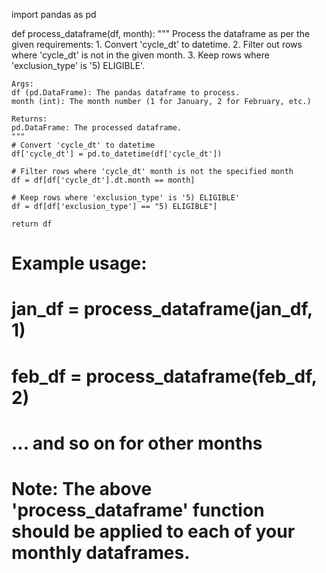 import pandas as pd

def process_dataframe(df, month):
    """
    Process the dataframe as per the given requirements:
    1. Convert 'cycle_dt' to datetime.
    2. Filter out rows where 'cycle_dt' is not in the given month.
    3. Keep rows where 'exclusion_type' is '5) ELIGIBLE'.
    
    Args:
    df (pd.DataFrame): The pandas dataframe to process.
    month (int): The month number (1 for January, 2 for February, etc.)

    Returns:
    pd.DataFrame: The processed dataframe.
    """
    # Convert 'cycle_dt' to datetime
    df['cycle_dt'] = pd.to_datetime(df['cycle_dt'])

    # Filter rows where 'cycle_dt' month is not the specified month
    df = df[df['cycle_dt'].dt.month == month]

    # Keep rows where 'exclusion_type' is '5) ELIGIBLE'
    df = df[df['exclusion_type'] == "5) ELIGIBLE"]

    return df

# Example usage:
# jan_df = process_dataframe(jan_df, 1)
# feb_df = process_dataframe(feb_df, 2)
# ... and so on for other months

# Note: The above 'process_dataframe' function should be applied to each of your monthly dataframes.
